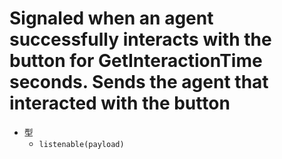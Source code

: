 # Signaled when an agent successfully interacts with the button for GetInteractionTime seconds. Sends the agent that interacted with the button

- 型
  - `listenable(payload)`
